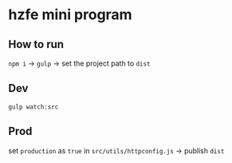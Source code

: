 # hzfe mini program

## How to run

`npm i` -> `gulp` -> set the project path to `dist`

## Dev

`gulp watch:src`

## Prod

set `production` as `true` in `src/utils/httpconfig.js` -> publish `dist`
